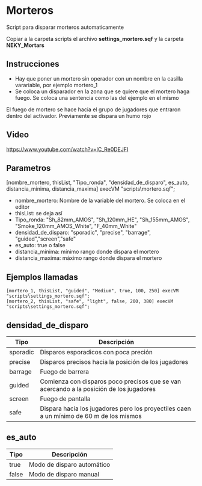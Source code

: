 # Morteros

Script para disparar morteros automaticamente

Copiar a la carpeta scripts el archivo **settings_mortero.sqf** y la carpeta **NEKY_Mortars**

## Instrucciones

* Hay que poner un mortero sin operador con un nombre en la casilla varariable, por ejemplo mortero_1
* Se coloca un disparador en la zona que se quiere que el mortero haga fuego. Se coloca una sentencia como las del ejemplo en el mismo

El fuego de mortero se hace hacia el grupo de jugadores que entraron dentro del activador. Previamente se dispara un humo rojo

## Video
https://www.youtube.com/watch?v=lC_Re0DEJFI

## Parametros

[nombre_mortero, thisList, "Tipo_ronda", "densidad_de_disparo", es_auto, distancia_minima, distancia_maxima] execVM "scripts\mortero.sqf";

* nombre_mortero: Nombre de la variable del mortero. Se coloca en el editor
* thisList: se deja así
* Tipo_ronda: "Sh_82mm_AMOS", "Sh_120mm_HE", "Sh_155mm_AMOS", "Smoke_120mm_AMOS_White", "F_40mm_White"
* densidad_de_disparo: "sporadic", "precise", "barrage", "guided","screen","safe"
* es_auto: true o false
* distancia_minima: mínimo rango donde dispara el mortero
* distancia_maxima: máximo rango donde dispara el mortero


## Ejemplos llamadas
    
    [mortero_1, thisList, "guided", "Medium", true, 100, 250] execVM "scripts\settings_mortero.sqf";
    [mortero_2, thisList, "safe", "light", false, 200, 380] execVM "scripts\settings_mortero.sqf";


## densidad_de_disparo

Tipo | Descripción
--- | ---
sporadic | Disparos esporadicos con poca preción
precise | Disparos precisos hacia la posición de los jugadores
barrage | Fuego de barrera
guided | Comienza con disparos poco precisos que se van acercando a la posición de los jugadores
screen | Fuego de pantalla
safe | Dispara hacia los jugadores pero los proyectiles caen a un mínimo de 60 m de los mismos


## es_auto

Tipo | Descripción
--- | ---
true | Modo de disparo automático
false | Modo de disparo manual

